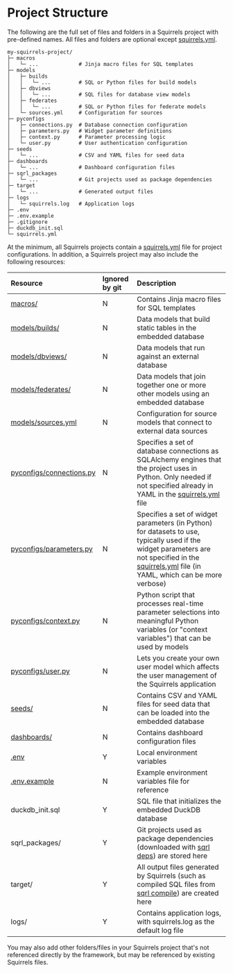 # Project Structure

The following are the full set of files and folders in a Squirrels project with pre-defined names. All files and folders are optional except [squirrels.yml].

```
my-squirrels-project/
├─ macros
│   └─ ...             # Jinja macro files for SQL templates
├─ models
│   ├─ builds
│   │   └─ ...         # SQL or Python files for build models
│   ├─ dbviews
│   │   └─ ...         # SQL files for database view models
│   ├─ federates
│   │   └─ ...         # SQL or Python files for federate models
│   └─ sources.yml     # Configuration for sources
├─ pyconfigs
│   ├─ connections.py  # Database connection configuration
│   ├─ parameters.py   # Widget parameter definitions
│   ├─ context.py      # Parameter processing logic
│   └─ user.py         # User authentication configuration
├─ seeds
│   └─ ...             # CSV and YAML files for seed data
├─ dashboards
│   └─ ...             # Dashboard configuration files
├─ sqrl_packages
│   └─ ...             # Git projects used as package dependencies
├─ target
│   └─ ...             # Generated output files
├─ logs
│   └─ squirrels.log   # Application logs
├─ .env
├─ .env.example
├─ .gitignore
├─ duckdb_init.sql
└─ squirrels.yml
```

At the minimum, all Squirrels projects contain a [squirrels.yml] file for project configurations. In addition, a Squirrels project may also include the following resources:

|Resource|Ignored by git|Description|
|:-------|:----------|:----------|
|[macros/](./macros)|N|Contains Jinja macro files for SQL templates|
|[models/builds/](./models-build)|N|Data models that build static tables in the embedded database|
|[models/dbviews/](./models-dbview)|N|Data models that run against an external database|
|[models/federates/](./models-federate)|N|Data models that join together one or more other models using an embedded database|
|[models/sources.yml](./models-source)|N|Configuration for source models that connect to external data sources|
|[pyconfigs/connections.py](./connections)|N|Specifies a set of database connections as SQLAlchemy engines that the project uses in Python. Only needed if not specified already in YAML in the [squirrels.yml] file|
|[pyconfigs/parameters.py](./parameters)|N|Specifies a set of widget parameters (in Python) for datasets to use, typically used if the widget parameters are not specified in the [squirrels.yml] file (in YAML, which can be more verbose)|
|[pyconfigs/context.py](./context)|N|Python script that processes real-time parameter selections into meaningful Python variables (or "context variables") that can be used by models|
|[pyconfigs/user.py](./user)|N|Lets you create your own user model which affects the user management of the Squirrels application|
|[seeds/](./models-seed)|N|Contains CSV and YAML files for seed data that can be loaded into the embedded database|
|[dashboards/](./dashboards)|N|Contains dashboard configuration files|
|[.env](./environment)|Y|Local environment variables|
|[.env.example](./environment)|N|Example environment variables file for reference|
|duckdb_init.sql|Y|SQL file that initializes the embedded DuckDB database|
|sqrl_packages/|Y|Git projects used as package dependencies (downloaded with [sqrl deps](../../references/cli/deps)) are stored here|
|target/|Y|All output files generated by Squirrels (such as compiled SQL files from [sqrl compile](../../references/cli/compile)) are created here|
|logs/|Y|Contains application logs, with squirrels.log as the default log file|

You may also add other folders/files in your Squirrels project that's not referenced directly by the framework, but may be referenced by existing Squirrels files.

[squirrels.yml]: ./squirrels-yml
